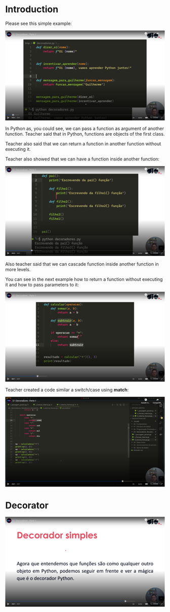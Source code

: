 # Introduction

Please see this simple example:

![simple example](images/simple-example.png)

In Python as, you could see, we can pass a function as argument of another function. Teacher said that in Python, functions are objects of the first class.

Teacher also said that we can return a function in another function without executing it.

Teacher also showed that we can have a function inside another function:

![function inside another function](images/function-inside-another-function.png)

Also teacher said that we can cascade function inside another function in more levels.

You can see in the next example how to return a function without executing it and how to pass parameters to it:

![returning a function](images/returning-a-function.png)

Teacher created a code similar a switch/case using **match**:

![match](images/match.png)


# Decorator

![decorator definition](images/decorator-definition.png)